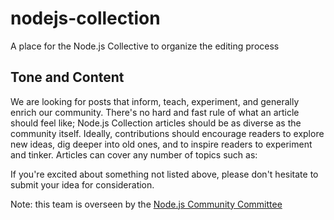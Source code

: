 # nodejs-collection
A place for the Node.js Collective to organize the editing process

## Tone and Content

We are looking for posts that inform, teach, experiment, and generally enrich our community. There's no hard and fast rule of what an article should feel like; Node.js Collection articles should be as diverse as the community itself. Ideally, contributions should encourage readers to explore new ideas, dig deeper into old ones, and to inspire readers to experiment and tinker. Articles can cover any number of topics such as:

If you're excited about something not listed above, please don't hesitate to submit your idea for consideration.

Note: this team is overseen by the [Node.js Community Committee](https://github.com/nodejs/community-committee)
